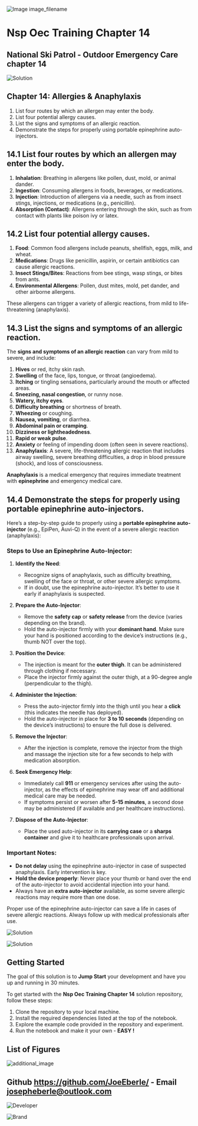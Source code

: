 ![Image image_filename](solution_sign.png)
    
# Nsp Oec Training Chapter 14 

## National Ski Patrol - Outdoor Emergency Care chapter 14

    
![Solution](code.png)

    
## Chapter 14: Allergies & Anaphylaxis 

1. List four routes by which an allergen may enter the body.
2. List four potential allergy causes.
3. List the signs and symptoms of an allergic reaction.
4. Demonstrate the steps for properly using portable epinephrine auto-injectors.

## 14.1 List four routes by which an allergen may enter the body.

1. **Inhalation**: Breathing in allergens like pollen, dust, mold, or animal dander.
2. **Ingestion**: Consuming allergens in foods, beverages, or medications.
3. **Injection**: Introduction of allergens via a needle, such as from insect stings, injections, or medications (e.g., penicillin).
4. **Absorption (Contact)**: Allergens entering through the skin, such as from contact with plants like poison ivy or latex.

## 14.2 List four potential allergy causes.

1. **Food**: Common food allergens include peanuts, shellfish, eggs, milk, and wheat.
2. **Medications**: Drugs like penicillin, aspirin, or certain antibiotics can cause allergic reactions.
3. **Insect Stings/Bites**: Reactions from bee stings, wasp stings, or bites from ants.
4. **Environmental Allergens**: Pollen, dust mites, mold, pet dander, and other airborne allergens.

These allergens can trigger a variety of allergic reactions, from mild to life-threatening (anaphylaxis).

## 14.3 List the signs and symptoms of an allergic reaction.

The **signs and symptoms of an allergic reaction** can vary from mild to severe, and include:

1. **Hives** or red, itchy skin rash.
2. **Swelling** of the face, lips, tongue, or throat (angioedema).
3. **Itching** or tingling sensations, particularly around the mouth or affected areas.
4. **Sneezing, nasal congestion**, or runny nose.
5. **Watery, itchy eyes**.
6. **Difficulty breathing** or shortness of breath.
7. **Wheezing** or coughing.
8. **Nausea, vomiting**, or diarrhea.
9. **Abdominal pain or cramping**.
10. **Dizziness or lightheadedness**.
11. **Rapid or weak pulse**.
12. **Anxiety** or feeling of impending doom (often seen in severe reactions).
13. **Anaphylaxis**: A severe, life-threatening allergic reaction that includes airway swelling, severe breathing difficulties, a drop in blood pressure (shock), and loss of consciousness.

**Anaphylaxis** is a medical emergency that requires immediate treatment with **epinephrine** and emergency medical care.









## 14.4 Demonstrate the steps for properly using portable epinephrine auto-injectors.


Here’s a step-by-step guide to properly using a **portable epinephrine auto-injector** (e.g., EpiPen, Auvi-Q) in the event of a severe allergic reaction (anaphylaxis):

### **Steps to Use an Epinephrine Auto-Injector**:

1. **Identify the Need**:
   - Recognize signs of anaphylaxis, such as difficulty breathing, swelling of the face or throat, or other severe allergic symptoms.
   - If in doubt, use the epinephrine auto-injector. It’s better to use it early if anaphylaxis is suspected.

2. **Prepare the Auto-Injector**:
   - Remove the **safety cap** or **safety release** from the device (varies depending on the brand).
   - Hold the auto-injector firmly with your **dominant hand**. Make sure your hand is positioned according to the device’s instructions (e.g., thumb NOT over the top).

3. **Position the Device**:
   - The injection is meant for the **outer thigh**. It can be administered through clothing if necessary.
   - Place the injector firmly against the outer thigh, at a 90-degree angle (perpendicular to the thigh).

4. **Administer the Injection**:
   - Press the auto-injector firmly into the thigh until you hear a **click** (this indicates the needle has deployed).
   - Hold the auto-injector in place for **3 to 10 seconds** (depending on the device’s instructions) to ensure the full dose is delivered.

5. **Remove the Injector**:
   - After the injection is complete, remove the injector from the thigh and massage the injection site for a few seconds to help with medication absorption.

6. **Seek Emergency Help**:
   - Immediately call **911** or emergency services after using the auto-injector, as the effects of epinephrine may wear off and additional medical care may be needed.
   - If symptoms persist or worsen after **5-15 minutes**, a second dose may be administered (if available and per healthcare instructions).

7. **Dispose of the Auto-Injector**:
   - Place the used auto-injector in its **carrying case** or a **sharps container** and give it to healthcare professionals upon arrival.

### **Important Notes**:
- **Do not delay** using the epinephrine auto-injector in case of suspected anaphylaxis. Early intervention is key.
- **Hold the device properly**: Never place your thumb or hand over the end of the auto-injector to avoid accidental injection into your hand.
- Always have an **extra auto-injector** available, as some severe allergic reactions may require more than one dose.

Proper use of the epinephrine auto-injector can save a life in cases of severe allergic reactions. Always follow up with medical professionals after use.


![Solution](code.png)

    
![Solution](code.png)

    
## Getting Started

The goal of this solution is to **Jump Start** your development and have you up and running in 30 minutes. 

To get started with the **Nsp Oec Training Chapter 14** solution repository, follow these steps:
1. Clone the repository to your local machine.
2. Install the required dependencies listed at the top of the notebook.
3. Explore the example code provided in the repository and experiment.
4. Run the notebook and make it your own - **EASY !**
    
## List of Figures
 ![additional_image](NSP_OEC_Training_Chapter_14.png)  <br>
    

## Github https://github.com/JoeEberle/ - Email  josepheberle@outlook.com 
    
![Developer](developer.png)

![Brand](brand.png)
    